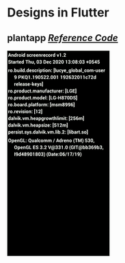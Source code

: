 # Designs in Flutter

## plantapp *[Reference Code](https://github.com/abuanwar072/Plant-App-Flutter-UI)*
![](assets/finalOutput/plant-ui.gif) 
